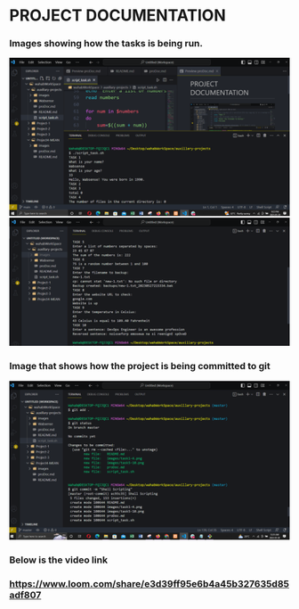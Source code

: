 # PROJECT DOCUMENTATION

### Images showing how the tasks is being run.
![tasks](images/task1-4.png "Task 1 to 4")
![tasks](images/task5-10.png "Task 5 to 10")

### Image that shows how the project is being committed to git

![Git_Commit](images/gitCommit.png "Git Commit")

### Below is the video link
### https://www.loom.com/share/e3d39ff95e6b4a45b327635d85adf807
